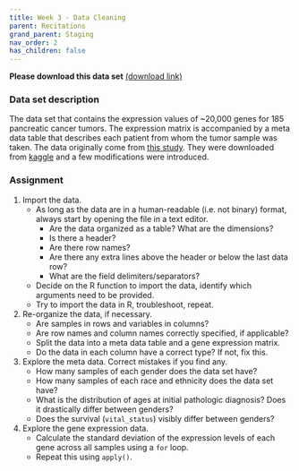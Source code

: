 ```yaml
---
title: Week 3 - Data Cleaning
parent: Recitations
grand_parent: Staging
nav_order: 2
has_children: false
---
```




**Please download this data set** [(download link)](https://github.com/kriscgun/xdasi-bio-2021/blob/main/docs/recitations/week_3_recitation_data.gct)

### Data set description

The data set that contains the expression values of ~20,000 genes for 185 pancreatic cancer tumors. The expression matrix is accompanied by a meta data table that describes each patient from whom the tumor sample was taken.
The data originally come from [this study](https://www.ncbi.nlm.nih.gov/pmc/articles/PMC6084949/). They were downloaded from [kaggle](https://www.kaggle.com/abhiparashar/cancer-prediction/version/1) and a few modifications were introduced.

### Assignment

1. Import the data.
	- As long as the data are in a human-readable (i.e. not binary) format, always start by opening the file in a text editor.
		- Are the data organized as a table? What are the dimensions?
		- Is there a header?
		- Are there row names?
		- Are there any extra lines above the header or below the last data row?
		- What are the field delimiters/separators?
	- Decide on the R function to import the data, identify which arguments need to be provided.
	- Try to import the data in R, troubleshoot, repeat.
2. Re-organize the data, if necessary.
	- Are samples in rows and variables in columns?
	- Are row names and column names correctly specified, if applicable?
	- Split the data into a meta data table and a gene expression matrix.
	- Do the data in each column have a correct type? If not, fix this.
3. Explore the meta data. Correct mistakes if you find any.
	- How many samples of each gender does the data set have?
	- How many samples of each race and ethnicity does the data set have?
	- What is the distribution of ages at initial pathologic diagnosis? Does it drastically differ between genders?
	- Does the survival (`vital_status`) visibly differ between genders?
4. Explore the gene expression data.
	- Calculate the standard deviation of the expression levels of each gene across all samples using a `for` loop.
	- Repeat this using `apply()`.
